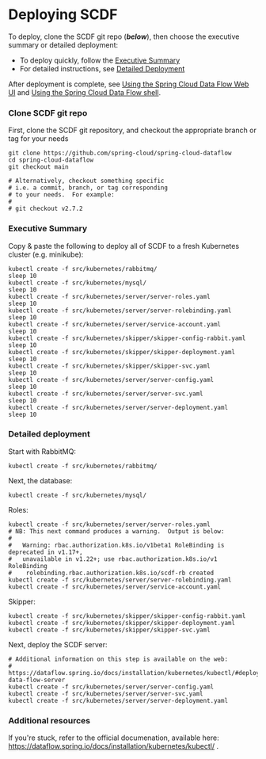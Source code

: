 # Deploying SCDF

To deploy, clone the SCDF git repo (***below***), then choose the
executive summary or detailed deployment:
* To deploy quickly, follow the [Executive Summary](#executive-summary)
* For detailed instructions, see [Detailed Deployment](#detailed-deployment) 

After deployment is complete, see [Using the Spring Cloud Data Flow Web UI] and 
[Using the Spring Cloud Data Flow shell]. 

### Clone SCDF git repo
First, clone the SCDF git repository, and checkout the appropriate branch
or tag for your needs
```
git clone https://github.com/spring-cloud/spring-cloud-dataflow
cd spring-cloud-dataflow
git checkout main

# Alternatively, checkout something specific
# i.e. a commit, branch, or tag corresponding
# to your needs.  For example:
#
# git checkout v2.7.2
```

### Executive Summary

Copy & paste the following to deploy all of SCDF to a 
fresh Kubernetes cluster (e.g. minikube):

```
kubectl create -f src/kubernetes/rabbitmq/
sleep 10
kubectl create -f src/kubernetes/mysql/
sleep 10
kubectl create -f src/kubernetes/server/server-roles.yaml
sleep 10
kubectl create -f src/kubernetes/server/server-rolebinding.yaml
sleep 10
kubectl create -f src/kubernetes/server/service-account.yaml
sleep 10
kubectl create -f src/kubernetes/skipper/skipper-config-rabbit.yaml
sleep 10
kubectl create -f src/kubernetes/skipper/skipper-deployment.yaml
sleep 10
kubectl create -f src/kubernetes/skipper/skipper-svc.yaml
sleep 10
kubectl create -f src/kubernetes/server/server-config.yaml
sleep 10
kubectl create -f src/kubernetes/server/server-svc.yaml
sleep 10
kubectl create -f src/kubernetes/server/server-deployment.yaml
sleep 10
```

### Detailed deployment

Start with RabbitMQ:
```
kubectl create -f src/kubernetes/rabbitmq/
```
Next, the database:
```
kubectl create -f src/kubernetes/mysql/
```
Roles:
```
kubectl create -f src/kubernetes/server/server-roles.yaml
# NB: This next command produces a warning.  Output is below:
#   
#   Warning: rbac.authorization.k8s.io/v1beta1 RoleBinding is deprecated in v1.17+, 
#   unavailable in v1.22+; use rbac.authorization.k8s.io/v1 RoleBinding
#    rolebinding.rbac.authorization.k8s.io/scdf-rb created
kubectl create -f src/kubernetes/server/server-rolebinding.yaml
kubectl create -f src/kubernetes/server/service-account.yaml
```
Skipper:
```
kubectl create -f src/kubernetes/skipper/skipper-config-rabbit.yaml
kubectl create -f src/kubernetes/skipper/skipper-deployment.yaml
kubectl create -f src/kubernetes/skipper/skipper-svc.yaml
```
Next, deploy the SCDF server:

```
# Additional information on this step is available on the web:
#  https://dataflow.spring.io/docs/installation/kubernetes/kubectl/#deploy-data-flow-server
kubectl create -f src/kubernetes/server/server-config.yaml
kubectl create -f src/kubernetes/server/server-svc.yaml
kubectl create -f src/kubernetes/server/server-deployment.yaml
```

### Additional resources

If you're stuck, refer to the official documenation, available here: 
https://dataflow.spring.io/docs/installation/kubernetes/kubectl/ . 


[Using the Spring Cloud Data Flow Web UI]: ./Using-SCDF-Web-UI.md
[Using the Spring Cloud Data Flow shell]: ./Using-SCDF-Shell.md
